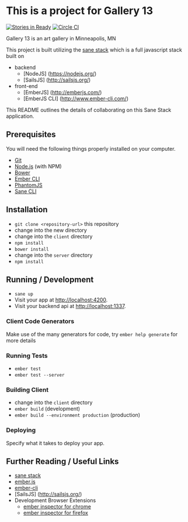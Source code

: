 # This is a project for Gallery 13

[![Stories in Ready](https://badge.waffle.io/hairbrain/gallery13.svg?label=ready&title=Ready)](http://waffle.io/hairbrain/gallery13)
[![Circle CI](https://circleci.com/gh/hairbrain/gallery13/tree/master.svg?style=svg)](https://circleci.com/gh/hairbrain/gallery13/tree/master)

Gallery 13 is an art gallery in Minneapolis, MN

This project is built utilizing the [sane stack](http://sanestack.com/) which is a full javascript stack built on
* backend
    * [NodeJS] (https://nodejs.org/)
    * [SailsJS] (http://sailsjs.org/)
* front-end
    * [EmberJS] (http://emberjs.com/)
    * [EmberJS CLI] (http://www.ember-cli.com/)


This README outlines the details of collaborating on this Sane Stack application.

## Prerequisites

You will need the following things properly installed on your computer.

* [Git](http://git-scm.com/)
* [Node.js](http://nodejs.org/) (with NPM)
* [Bower](http://bower.io/)
* [Ember CLI](http://www.ember-cli.com/)
* [PhantomJS](http://phantomjs.org/)
* [Sane CLI](http://sanestack.com)

## Installation

* `git clone <repository-url>` this repository
* change into the new directory
* change into the `client` directory
* `npm install`
* `bower install`
* change into the `server` directory
* `npm install`

## Running / Development

* `sane up`
* Visit your app at [http://localhost:4200](http://localhost:4200).
* Visit your backend api at [http://localhost:1337](http://localhost:1337).

### Client Code Generators

Make use of the many generators for code, try `ember help generate` for more details

### Running Tests

* `ember test`
* `ember test --server`

### Building Client

* change into the `client` directory
* `ember build` (development)
* `ember build --environment production` (production)

### Deploying

Specify what it takes to deploy your app.

## Further Reading / Useful Links

* [sane stack](http://sanestack.com/)
* [ember.js](http://emberjs.com/)
* [ember-cli](http://www.ember-cli.com/)
* [SailsJS] (http://sailsjs.org/)
* Development Browser Extensions
  * [ember inspector for chrome](https://chrome.google.com/webstore/detail/ember-inspector/bmdblncegkenkacieihfhpjfppoconhi)
  * [ember inspector for firefox](https://addons.mozilla.org/en-US/firefox/addon/ember-inspector/)

